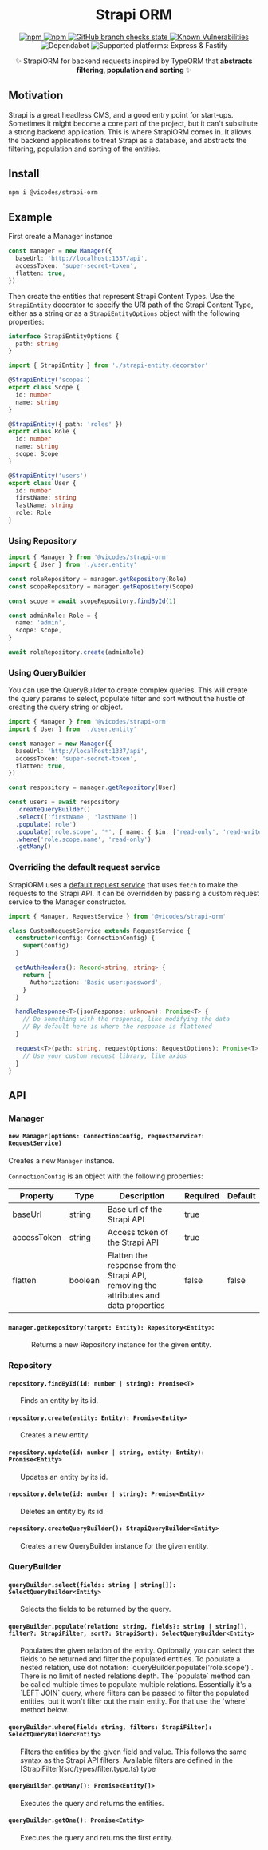 <h1 align="center">Strapi ORM</h1>

<p align="center">
  <a href="https://www.npmjs.com/package/@vicodes/strapi-orm">
    <img alt="npm" src="https://img.shields.io/npm/v/@vicodes/strapi-orm" />
  </a>
  <a href="https://www.npmjs.com/package/@vicodes/strapi-orm">
    <img alt="npm" src="https://img.shields.io/npm/dm/@vicodes/strapi-orm" />
  </a>
  <a href="https://github.com/victorigualada/strapi-orm/actions">
    <img alt="GitHub branch checks state" src="https://badgen.net/github/checks/victorigualada/strapi-orm">
  </a>
  <a href="https://snyk.io/test/github/victorigualada/strapi-orm">
    <img alt="Known Vulnerabilities" src="https://snyk.io/test/github/victorigualada/strapi-orm/badge.svg" />
  </a>
  <img alt="Dependabot" src="https://badgen.net/github/dependabot/victorigualada/strapi-orm">
  <img alt="Supported platforms: Express & Fastify" src="https://img.shields.io/badge/platforms-Express%20%26%20Fastify-green" />
</p>

<p align="center">✨ StrapiORM for backend requests inspired by TypeORM that <b>abstracts filtering, population and sorting</b> ✨</p>

## Motivation

Strapi is a great headless CMS, and a good entry point for start-ups. Sometimes it might become a core part of the
project, but it can't substitute a strong backend application. This is where StrapiORM comes in. It allows the backend
applications to treat Strapi as a database, and abstracts the filtering, population and sorting of the entities.

## Install

```sh
npm i @vicodes/strapi-orm
```

## Example

First create a Manager instance

```ts
const manager = new Manager({
  baseUrl: 'http://localhost:1337/api',
  accessToken: 'super-secret-token',
  flatten: true,
})
```

Then create the entities that represent Strapi Content Types.
Use the `StrapiEntity` decorator to specify the URI path of the Strapi Content Type, either as a string or as a
`StrapiEntityOptions` object with the following properties:

```ts
interface StrapiEntityOptions {
  path: string
}
```

```ts
import { StrapiEntity } from './strapi-entity.decorator'

@StrapiEntity('scopes')
export class Scope {
  id: number
  name: string
}

@StrapiEntity({ path: 'roles' })
export class Role {
  id: number
  name: string
  scope: Scope
}

@StrapiEntity('users')
export class User {
  id: number
  firstName: string
  lastName: string
  role: Role
}
```

### Using Repository

```ts
import { Manager } from '@vicodes/strapi-orm'
import { User } from './user.entity'

const roleRepository = manager.getRepository(Role)
const scopeRepository = manager.getRepository(Scope)

const scope = await scopeRepository.findById(1)

const adminRole: Role = {
  name: 'admin',
  scope: scope,
}

await roleRepository.create(adminRole)
```

### Using QueryBuilder

You can use the QueryBuilder to create complex queries. This will create the query params to select, populate filter
and sort without the hustle of creating the query string or object.

```ts
import { Manager } from '@vicodes/strapi-orm'
import { User } from './user.entity'

const manager = new Manager({
  baseUrl: 'http://localhost:1337/api',
  accessToken: 'super-secret-token',
  flatten: true,
})

const respository = manager.getRepository(User)

const users = await respository
  .createQueryBuilder()
  .select(['firstName', 'lastName'])
  .populate('role')
  .populate('role.scope', '*', { name: { $in: ['read-only', 'read-write'] } })
  .where('role.scope.name', 'read-only')
  .getMany()
```

### Overriding the default request service

StrapiORM uses a [default request service](src/service/strapi-request.service.ts) that uses `fetch` to make the requests to the Strapi API.
It can be overridden by passing a custom request service to the Manager constructor.

```ts
import { Manager, RequestService } from '@vicodes/strapi-orm'

class CustomRequestService extends RequestService {
  constructor(config: ConnectionConfig) {
    super(config)
  }

  getAuthHeaders(): Record<string, string> {
    return {
      Authorization: 'Basic user:password',
    }
  }

  handleResponse<T>(jsonResponse: unknown): Promise<T> {
    // Do something with the response, like modifying the data
    // By default here is where the response is flattened
  }

  request<T>(path: string, requestOptions: RequestOptions): Promise<T> {
    // Use your custom request library, like axios
  }
}
```

## API

### Manager

#### `new Manager(options: ConnectionConfig, requestService?: RequestService)`

Creates a new `Manager` instance.

`ConnectionConfig` is an object with the following properties:

| Property    | Type    | Description                                                                           | Required | Default |
| ----------- | ------- | ------------------------------------------------------------------------------------- | -------- | ------- |
| baseUrl     | string  | Base url of the Strapi API                                                            | true     |         |
| accessToken | string  | Access token of the Strapi API                                                        | true     |         |
| flatten     | boolean | Flatten the response from the Strapi API, removing the attributes and data properties | false    | false   |

#### `manager.getRepository(target: Entity): Repository<Entity>`:

&ensp;&ensp;&ensp;&ensp;&ensp;&ensp; Returns a new Repository instance for the given entity.

### Repository

#### `repository.findById(id: number | string): Promise<T>`

<ul>Finds an entity by its id.</ul>

#### `repository.create(entity: Entity): Promise<Entity>`

<ul>Creates a new entity.</ul>

#### `repository.update(id: number | string, entity: Entity): Promise<Entity>`

<ul>Updates an entity by its id.</ul>

#### `repository.delete(id: number | string): Promise<Entity>`

<ul>Deletes an entity by its id.</ul>

#### `repository.createQueryBuilder(): StrapiQueryBuilder<Entity>`

<ul>Creates a new QueryBuilder instance for the given entity.</ul>

### QueryBuilder

#### `queryBuilder.select(fields: string | string[]): SelectQueryBuilder<Entity>`

<ul>Selects the fields to be returned by the query.</ul>

#### `queryBuilder.populate(relation: string, fields?: string | string[], filter?: StrapiFilter, sort?: StrapiSort): SelectQueryBuilder<Entity>`

<ul>Populates the given relation of the entity. Optionally, you can select the fields to be returned and filter the populated entities.
To populate a nested relation, use dot notation: `queryBuilder.populate('role.scope')`. There is no limit of nested relations depth.
The `populate` method can be called multiple times to populate multiple relations.
Essentially it's a `LEFT JOIN` query, where filters can be passed to filter the populated entities, but it won't filter 
out the main entity. For that use the `where` method below.</ul>

#### `queryBuilder.where(field: string, filters: StrapiFilter): SelectQueryBuilder<Entity>`

<ul>Filters the entities by the given field and value. This follows the same syntax as the Strapi API filters.
Available filters are defined in the [StrapiFilter](src/types/filter.type.ts) type</ul>

#### `queryBuilder.getMany(): Promise<Entity[]>`

<ul>Executes the query and returns the entities.</ul>

#### `queryBuilder.getOne(): Promise<Entity>`

<ul>Executes the query and returns the first entity.</ul>

